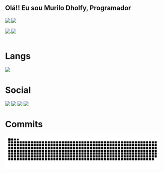 ## Olá!! Eu sou Murilo Dholfy, Programador 
<div align="" >
  <a href="https://github.com/MuriloDholfy/MuriloDholfy/">
    <img height=200 align="center" src="https://github-readme-stats.vercel.app/api?username=MuriloDholfy&card_width=200&theme=transparent"/>
  </a>
  <a href="https://github.com/MuriloDholfy/MuriloDholfy/">
    <img height=200 align="center" src="https://github-readme-stats.vercel.app/api/top-langs?username=MuriloDholfy&layout=compact&langs_count=8&card_width=200&theme=transparent"/>
  <br>
  </a>
  <br>
  <a href="https://github.com/MuriloDholfy/loginLaravel">
    <img align="center" src="https://github-readme-stats.vercel.app/api/pin/?username=anuraghazra&repo=convoychat&theme=transparent"/>
  </a>
  <a href="https://github.com/MuriloDholfy/mrPetshop">
    <img align="center" src="https://github-readme-stats.vercel.app/api/pin/?username=anuraghazra&repo=github-readme-stats&theme=transparent"/>
  </a>
  
  <br>
</div>
  <br>
<div align="" >
  <h1>Langs</h1>
  <img src="https://skillicons.dev/icons?i=bootstrap,html,css,react,vscode,github,figma,git,java,laravel,php,npm" /> 
  <br>
  <h1>Social</h1>
  <a href="https://instagram.com/dholfy_murilo" target="_blank"> <img src="https://skillicons.dev/icons?i=instagram" /></a>
  <a href="https://discord.gg/wagxzStdcR" target="_blank"> <img src="https://skillicons.dev/icons?i=discord" /></a> 
  <a href = "mailto:murilo.dholfy31@gmail.com"> <img src="https://skillicons.dev/icons?i=gmail" /></a>
  <a href="https://www.linkedin.com/in/rafaella-ballerini-45875016a" target="_blank"><img src="https://skillicons.dev/icons?i=linkedin" /></a> 



</div>
  <h1>Commits</h1>

<picture>
  <source
    media="(prefers-color-scheme: dark)"
    srcset="https://raw.githubusercontent.com/platane/snk/output/github-contribution-grid-snake-dark.svg"
  />
  <source
    media="(prefers-color-scheme: light)"
    srcset="https://raw.githubusercontent.com/platane/snk/output/github-contribution-grid-snake.svg"
  />
  <img
    alt="github contribution grid snake animation"
    src="https://raw.githubusercontent.com/platane/snk/output/github-contribution-grid-snake.svg"
  />
</picture>
